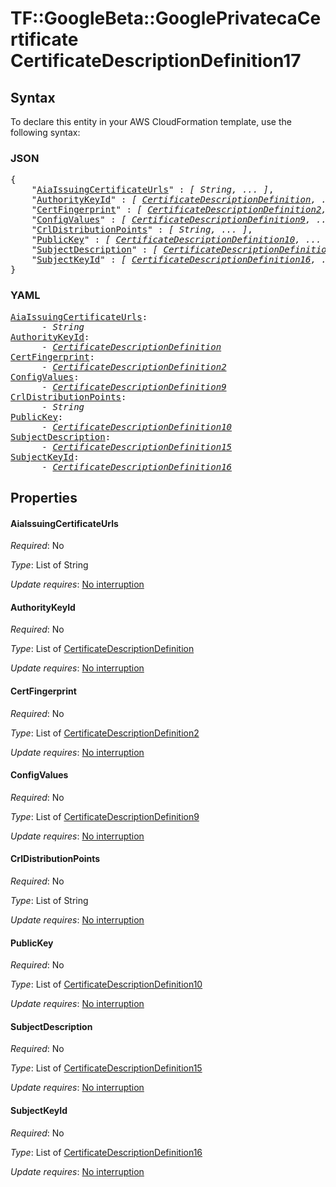 # TF::GoogleBeta::GooglePrivatecaCertificate CertificateDescriptionDefinition17

## Syntax

To declare this entity in your AWS CloudFormation template, use the following syntax:

### JSON

<pre>
{
    "<a href="#aiaissuingcertificateurls" title="AiaIssuingCertificateUrls">AiaIssuingCertificateUrls</a>" : <i>[ String, ... ]</i>,
    "<a href="#authoritykeyid" title="AuthorityKeyId">AuthorityKeyId</a>" : <i>[ <a href="certificatedescriptiondefinition.md">CertificateDescriptionDefinition</a>, ... ]</i>,
    "<a href="#certfingerprint" title="CertFingerprint">CertFingerprint</a>" : <i>[ <a href="certificatedescriptiondefinition2.md">CertificateDescriptionDefinition2</a>, ... ]</i>,
    "<a href="#configvalues" title="ConfigValues">ConfigValues</a>" : <i>[ <a href="certificatedescriptiondefinition9.md">CertificateDescriptionDefinition9</a>, ... ]</i>,
    "<a href="#crldistributionpoints" title="CrlDistributionPoints">CrlDistributionPoints</a>" : <i>[ String, ... ]</i>,
    "<a href="#publickey" title="PublicKey">PublicKey</a>" : <i>[ <a href="certificatedescriptiondefinition10.md">CertificateDescriptionDefinition10</a>, ... ]</i>,
    "<a href="#subjectdescription" title="SubjectDescription">SubjectDescription</a>" : <i>[ <a href="certificatedescriptiondefinition15.md">CertificateDescriptionDefinition15</a>, ... ]</i>,
    "<a href="#subjectkeyid" title="SubjectKeyId">SubjectKeyId</a>" : <i>[ <a href="certificatedescriptiondefinition16.md">CertificateDescriptionDefinition16</a>, ... ]</i>
}
</pre>

### YAML

<pre>
<a href="#aiaissuingcertificateurls" title="AiaIssuingCertificateUrls">AiaIssuingCertificateUrls</a>: <i>
      - String</i>
<a href="#authoritykeyid" title="AuthorityKeyId">AuthorityKeyId</a>: <i>
      - <a href="certificatedescriptiondefinition.md">CertificateDescriptionDefinition</a></i>
<a href="#certfingerprint" title="CertFingerprint">CertFingerprint</a>: <i>
      - <a href="certificatedescriptiondefinition2.md">CertificateDescriptionDefinition2</a></i>
<a href="#configvalues" title="ConfigValues">ConfigValues</a>: <i>
      - <a href="certificatedescriptiondefinition9.md">CertificateDescriptionDefinition9</a></i>
<a href="#crldistributionpoints" title="CrlDistributionPoints">CrlDistributionPoints</a>: <i>
      - String</i>
<a href="#publickey" title="PublicKey">PublicKey</a>: <i>
      - <a href="certificatedescriptiondefinition10.md">CertificateDescriptionDefinition10</a></i>
<a href="#subjectdescription" title="SubjectDescription">SubjectDescription</a>: <i>
      - <a href="certificatedescriptiondefinition15.md">CertificateDescriptionDefinition15</a></i>
<a href="#subjectkeyid" title="SubjectKeyId">SubjectKeyId</a>: <i>
      - <a href="certificatedescriptiondefinition16.md">CertificateDescriptionDefinition16</a></i>
</pre>

## Properties

#### AiaIssuingCertificateUrls

_Required_: No

_Type_: List of String

_Update requires_: [No interruption](https://docs.aws.amazon.com/AWSCloudFormation/latest/UserGuide/using-cfn-updating-stacks-update-behaviors.html#update-no-interrupt)

#### AuthorityKeyId

_Required_: No

_Type_: List of <a href="certificatedescriptiondefinition.md">CertificateDescriptionDefinition</a>

_Update requires_: [No interruption](https://docs.aws.amazon.com/AWSCloudFormation/latest/UserGuide/using-cfn-updating-stacks-update-behaviors.html#update-no-interrupt)

#### CertFingerprint

_Required_: No

_Type_: List of <a href="certificatedescriptiondefinition2.md">CertificateDescriptionDefinition2</a>

_Update requires_: [No interruption](https://docs.aws.amazon.com/AWSCloudFormation/latest/UserGuide/using-cfn-updating-stacks-update-behaviors.html#update-no-interrupt)

#### ConfigValues

_Required_: No

_Type_: List of <a href="certificatedescriptiondefinition9.md">CertificateDescriptionDefinition9</a>

_Update requires_: [No interruption](https://docs.aws.amazon.com/AWSCloudFormation/latest/UserGuide/using-cfn-updating-stacks-update-behaviors.html#update-no-interrupt)

#### CrlDistributionPoints

_Required_: No

_Type_: List of String

_Update requires_: [No interruption](https://docs.aws.amazon.com/AWSCloudFormation/latest/UserGuide/using-cfn-updating-stacks-update-behaviors.html#update-no-interrupt)

#### PublicKey

_Required_: No

_Type_: List of <a href="certificatedescriptiondefinition10.md">CertificateDescriptionDefinition10</a>

_Update requires_: [No interruption](https://docs.aws.amazon.com/AWSCloudFormation/latest/UserGuide/using-cfn-updating-stacks-update-behaviors.html#update-no-interrupt)

#### SubjectDescription

_Required_: No

_Type_: List of <a href="certificatedescriptiondefinition15.md">CertificateDescriptionDefinition15</a>

_Update requires_: [No interruption](https://docs.aws.amazon.com/AWSCloudFormation/latest/UserGuide/using-cfn-updating-stacks-update-behaviors.html#update-no-interrupt)

#### SubjectKeyId

_Required_: No

_Type_: List of <a href="certificatedescriptiondefinition16.md">CertificateDescriptionDefinition16</a>

_Update requires_: [No interruption](https://docs.aws.amazon.com/AWSCloudFormation/latest/UserGuide/using-cfn-updating-stacks-update-behaviors.html#update-no-interrupt)

